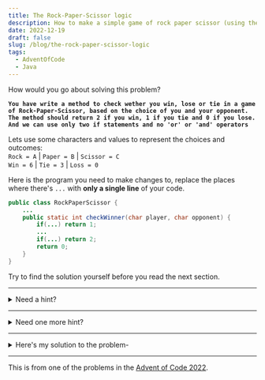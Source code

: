 ```yaml
---
title: The Rock-Paper-Scissor logic
description: How to make a simple game of rock paper scissor (using the random() function on the Math class)
date: 2022-12-19
draft: false
slug: /blog/the-rock-paper-scissor-logic
tags:
  - AdventOfCode
  - Java
---
```


How would you go about solving this problem?

**`You have write a method to check wether you win, lose or tie in a game of Rock-Paper-Scissor, based on the choice of you and your opponent.`**\
**`The method should return 2 if you win, 1 if you tie and 0 if you lose.`**\
**`And we can use only two if statements and no 'or' or 'and' operators`**

Lets use some characters and values to represent the choices and outcomes:\
`Rock = A` | `Paper = B` | `Scissor = C`\
`Win = 6` | `Tie = 3` | `Loss = 0`

Here is the program you need to make changes to, replace the places where there's `...` with **only a single line** of your code.

```java:title=RockPaperScissor.java
public class RockPaperScissor {
    ...
    public static int checkWinner(char player, char opponent) {
        if(...) return 1;
        ...
        if(...) return 2;
        return 0;
    }
}
```

Try to find the solution yourself before you read the next section.

---

<details> 
  <summary style = "animate: 2s">Need a hint? </summary>

```java:title=RockPaperScissor.java
public class RockPaperScissor {
    //highlight-start
    //Use an array of characters to represent the choices
    static char[] choices = {'C', 'A', 'B', 'C', 'A'};
    //highlight-end
    public static int checkWinner(char player, char opponent) {
        if(...) return 1;
        ...
        if(...) return 2;
        return 0;
    }
}
```

</details>

---

<details> 
  <summary>Need one more hint? </summary>

Look at this pattern\
Whenever the player wins,\
these are the plays:\
`player: A beats C :opponent`\
`player: B beats A :opponent`\
`player: C beats B :opponent`

If we organize this a bit differently, we can find a pattern\
`player choice`\
`A` `B` `C` `A` `B`\
`C` `A` `B` `C` `A` <- the array we created\
`opponent choice`

And whenever the player loses, this is the pattern.\
`player choice`\
`B` `C` `A` `B` `C`\
`C` `A` `B` `C` `A` <- the array we created\
`opponent choice`

Notice how whenever we win, the opponent's choice is always one value behind of the player's choice in the array.\
ie.\
when the player choice is `B`, the opponent's choice is `A`\
when the player choice is `A`, the opponent's choice is `C`, because `C` is one value behind `A` in the array.\
this is the extra element at the start.

</details>

---

<details> 
  <summary>Here's my solution to the problem- </summary>

```java:title=RockPaperScissor.java
public class RockPaperScissor {
    static char[] choices = {'C', 'A', 'B', 'C', 'A'};
    public static int checkWinner(char player, char opponent) {
        //In case of a tie
        if(player == opponent) return 1;
        //In case of a win
        if(choices[player - 'A'] == opponent)  return 2;
        //In case of a loss
        return 0;
    }
}
```

Okay, so what did I do here?\
I used the `choices` array to store the choices.\
I used the `player - 'A' + 1` to get the index of the player's choice in the `choices` array.\
How does that work you ask?\
Well, the ASCII value of `A` is `65` and the ASCII value of `C` is `67`.\
So, when the player gives a character input from `A` to `C`, we actually have a value from `65` to `67`.\
In order to find this value in the `choices` array, we need to subtract `65` from the player input.\
So we get a range from 0-2.\
But the choices array starts from 1 because of the extra elements on both the ends.\
So we add `1` to the value.

Now since we know that we can only win if the opponent's choice is one value behind the player's choice, we can use the `choices` array to check if the player wins or not.\
So to check for the win, we can simply use `choices[player - 'A' + 1 - 1] == opponent`

And that's how you solve this in just three lines of code./
Thanks for reading :))))))

</details>

---

This is from one of the problems in the [Advent of Code 2022](https://adventofcode.com/2022/day/2).
